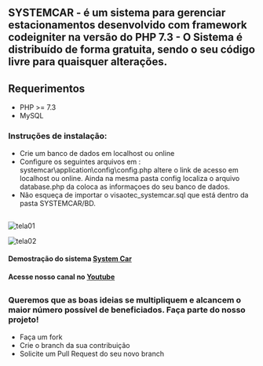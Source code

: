## SYSTEMCAR - é um  sistema para gerenciar  estacionamentos desenvolvido com framework codeigniter na versão do PHP 7.3 - O Sistema é distribuído de forma gratuita, sendo o seu código livre para quaisquer alterações. 
## Requerimentos
* PHP >= 7.3
* MySQL
### Instruções de instalação:
* Crie um banco de dados em localhost ou online
* Configure os seguintes arquivos em : systemcar\application\config\config.php
 altere o link de acesso  em localhost ou online.
 Ainda na mesma pasta config localiza o arquivo database.php da coloca as informaçoes do seu banco de dados. 
 * Não esqueça de importar o visaotec_systemcar.sql que está dentro da pasta SYSTEMCAR/BD.
  ##
![tela01](https://user-images.githubusercontent.com/35280835/136465592-9dd5a8bd-5db3-4018-be8d-38c0b183bc60.PNG)

![tela02](https://user-images.githubusercontent.com/35280835/136465643-a6469975-c40a-426a-a708-48220face540.PNG)

#### Demostração do sistema [System Car](https://www.youtube.com/watch?v=3pjNhjjOq1g)
#### Acesse nosso canal no [Youtube](https://www.youtube.com/channel/UCrQgt3TC4XIX9jxLkiENBRA)
##
### Queremos que as boas ideias se multipliquem e alcancem o maior número possível de beneficiados. Faça parte do nosso projeto!  
* Faça um fork
* Crie o branch da sua contribuição
* Solicite um Pull Request do seu novo branch